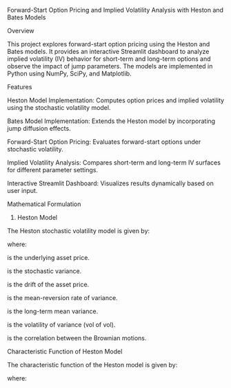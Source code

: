 Forward-Start Option Pricing and Implied Volatility Analysis with Heston and Bates Models

Overview

This project explores forward-start option pricing using the Heston and Bates models. It provides an interactive Streamlit dashboard to analyze implied volatility (IV) behavior for short-term and long-term options and observe the impact of jump parameters. The models are implemented in Python using NumPy, SciPy, and Matplotlib.

Features

Heston Model Implementation: Computes option prices and implied volatility using the stochastic volatility model.

Bates Model Implementation: Extends the Heston model by incorporating jump diffusion effects.

Forward-Start Option Pricing: Evaluates forward-start options under stochastic volatility.

Implied Volatility Analysis: Compares short-term and long-term IV surfaces for different parameter settings.

Interactive Streamlit Dashboard: Visualizes results dynamically based on user input.

Mathematical Formulation

1. Heston Model

The Heston stochastic volatility model is given by:



where:

 is the underlying asset price.

 is the stochastic variance.

 is the drift of the asset price.

 is the mean-reversion rate of variance.

 is the long-term mean variance.

 is the volatility of variance (vol of vol).

 is the correlation between the Brownian motions.

Characteristic Function of Heston Model

The characteristic function of the Heston model is given by:



where:



